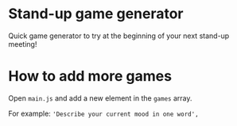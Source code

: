 # Stand-up game generator
Quick game generator to try at the beginning of your next stand-up meeting!

# How to add more games
Open ```main.js``` and add a new element in the ```games``` array. 

For example:
```'Describe your current mood in one word',```
